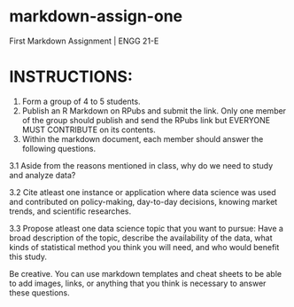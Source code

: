 # markdown-assign-one
First Markdown Assignment | ENGG 21-E

# INSTRUCTIONS:
1. Form a group of 4 to 5 students. 
2. Publish an R Markdown on RPubs and submit the link. Only one member of the group should publish and send the RPubs link but EVERYONE MUST CONTRIBUTE on its contents.
3. Within the markdown document, each member should answer the following questions.
  
3.1 Aside from the reasons mentioned in class, why do we need to study and analyze data?

3.2 Cite atleast one instance or application where data science was used and contributed on policy-making, day-to-day decisions, knowing market trends, and scientific researches.

3.3 Propose atleast one data science topic that you want to pursue: Have a broad description of the topic, describe the availability of the data, what kinds of statistical method you think you will need, and who would benefit this study.

Be creative. You can use markdown templates and cheat sheets to be able to add images, links, or anything that you think is necessary to answer these questions.
